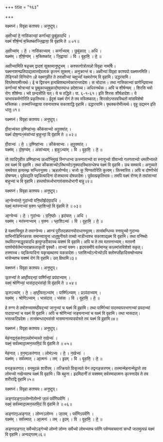 +++
title = "१६३"

+++


यक्ष्मघ्नं। विवृहा काश्यपः। अनुष्टुप्।

अ॒क्षीभ्यां॑ ते॒ नासि॑काभ्यां॒ कर्णा॑भ्यां॒ छुबु॑का॒दधि॑ ।  
यक्ष्मं॑ शीर्ष॒ण्यं॑ म॒स्तिष्का॑ज्जि॒ह्वाया॒ वि वृ॑हामि ते ॥ ०१॥

अ॒क्षीभ्या॑म् । ते॒ । नासि॑काभ्याम् । कर्णा॑भ्याम् । छुबु॑कात् । अधि॑ ।  
यक्ष्म॑म् । शी॒र्ष॒ण्य॑म् । म॒स्तिष्का॑त् । जि॒ह्वायाः॑ । वि । वृ॒हा॒मि॒ । ते॒ ॥

अक्षीभ्यामिति षडृचम् द्वादशं सूक्तमानुष्टुभम् । कश्यपगोत्रोत्पन्नो विवृहा नामर्षिः। यक्ष्मनाशनप्रतिपाद्यत्वात्तद्देवताकं कृत्स्नं सूक्तम्। अनुक्रान्तं च। अक्षीभ्यां विवृहा काश्यपो यक्ष्मघ्नमिति। लैङ्गिको विनियोगः॥हे यक्ष्मगृहीत ते तवाक्षीभ्यां चक्षुर्भ्यां यक्ष्मरोगम् वि वृहामि। उद्धरयामि। विश्लेषयामीत्यर्थः। ई च द्विवचन इत्यक्षिशब्दस्येकारान्तादेशः। स चोदात्तः। तथा नासिकाभ्यां घ्राणेन्द्रियाच्च कर्णाभ्यां श्रोत्राभ्यां च छुबुकाच्चुबुकादोष्ठस्याधः प्रदेशाच्च। अधिरनर्थकः। अपि च शीर्षण्यम् । शिरसि भवो रोगः शीर्षण्यः। भवे छन्दसीति यत्। ये च तद्धिते। पा. ६-१-६१। इति शिरसः शीर्षन्नादेशः। ये चाभावकर्मणोरिति प्रकृतिभावः। ईदृशं यक्ष्मं रोगं ते तव मस्तिष्कात्। शिरसोऽन्तरवस्थितो मांसविशेषो मस्तिष्कः। तस्माज्जिह्वाया रसनायाश्च सकाशाद्धि वृहामि। उद्धारयामि। पृथक्करोमीत्यर्थः। वृहू उद्यमन इति धातुः॥१॥

यक्ष्मघ्नं। विवृहा काश्यपः। अनुष्टुप्।

ग्री॒वाभ्य॑स्त उ॒ष्णिहा॑भ्यः॒ कीक॑साभ्यो अनू॒क्या॑त् ।  
यक्ष्मं॑ दोष॒ण्य१॒॑मंसा॑भ्यां बा॒हुभ्यां॒ वि वृ॑हामि ते ॥ ०२॥

ग्री॒वाभ्यः॑ । ते॒ । उ॒ष्णिहा॑भ्यः । कीक॑साभ्यः । अ॒नू॒क्या॑त् ।  
यक्ष्म॑म् । दो॒ष॒ण्य॑म् । अंसा॑भ्याम् । बा॒हुऽभ्या॑म् । वि । वृ॒हा॒मि॒ । ते॒ ॥

यो व्यादिगृहीत उष्णिहाभ्य ऊर्ध्वाभिमुखं स्निग्धाभ्य उत्स्नाताभ्यो वा स्नायुभ्यो ग्रीवाभ्यो गलगताभ्यो धमतीभ्यस्ते तव यक्ष्मं वि वृहामि। तथा कीकसाभ्योऽस्थिभ्योऽनूक्यादस्थिसन्धेश्च यक्ष्मं वि वृहामि। उच समवाये। अनूच्यते समवेयत इत्यस्थ्नः सन्धिरनूक्यः। ऋहलोर्ण्यत्। चजोः कु घिण्यतोरिति कुत्वम्। तित्स्वरितः। अपि च दोष्णोर्भवं दोषण्यम्। पूर्ववद्यति पद्दन्नित्यादिना दोःशब्दस्य दोषन्नादेशः। पूर्ववत्प्रकृतिभावः। तमपि यक्ष्मं रोगम् ते तवांसाभ्यां बाहुभ्यां च वि वृहामि। हस्तयोरूर्ध्वभागावंसावधोभागौ बाहू॥२॥

यक्ष्मघ्नं। विवृहा काश्यपः। अनुष्टुप्।

आ॒न्त्रेभ्य॑स्ते॒ गुदा॑भ्यो वनि॒ष्ठोर्हृद॑या॒दधि॑ ।  
यक्ष्मं॒ मत॑स्नाभ्यां य॒क्नः प्ला॒शिभ्यो॒ वि वृ॑हामि ते ॥ ०३॥

आ॒न्त्रेभ्यः॑ । ते॒ । गुदा॑भ्यः । व॒नि॒ष्ठोः । हृद॑यात् । अधि॑ ।  
यक्ष्म॑म् । मत॑स्नाभ्याम् । य॒क्नः । प्ला॒शिऽभ्यः॑ । वि । वृ॒हा॒मि॒ । ते॒ ॥

हे यक्ष्माभिभूत ते तवान्त्रेभ्यः। आन्त्रं पुरीतदन्नपानयोराधानभूतम्। तत्संबन्धिभ्यः स्नायुभ्यो गुदाभ्यः याभिर्नाडिभिरन्नरसः समानवायुना धातुषुनीयते ताब्यो नाडीभ्यश्च सकाशाद्यक्ष्म वि वृहामि। तथा वनिष्थोः स्थविरान्त्राद्धृदयादधि हृत्पुण्डरीकाच्च यक्श्मं वि वृहामि। अपि च ते तव मतस्नाभ्याम्। मतस्नौ पार्श्वयोर्वर्तमानावाम्रफलाकृती वृक्कौ। ताभ्यां यक्नः। हृदयसमीपे वर्तमानह् कालमांसविशेशो यकृत्। तस्माच्च। पद्दन्नित्यादिना यकृच्छब्दस्य यकन्नादेशः। प्लाशिभ्योऽन्येभ्योऽपि क्लोमप्लीहादिसम्ज्ञेभ्यश्च मांसेभ्यश्च यक्श्मं रोगं वि वृहामि। उत् क्षिपामि॥३॥

यक्ष्मघ्नं। विवृहा काश्यपः। अनुष्टुप्।

ऊ॒रुभ्यां॑ ते अष्ठी॒वद्भ्यां॒ पार्ष्णि॑भ्यां॒ प्रप॑दाभ्याम् ।  
यक्ष्मं॒ श्रोणि॑भ्यां॒ भास॑दा॒द्भंस॑सो॒ वि वृ॑हामि ते ॥ ०४॥

ऊ॒रुऽभ्या॑म् । ते॒ । अ॒ष्ठी॒वत्ऽभ्या॑म् । पार्ष्णि॑ऽभ्याम् । प्रऽप॑दाभ्याम् ।  
यक्ष्म॑म् । श्रोणि॑ऽभ्याम् । भास॑दात् । भंस॑सः । वि । वृ॒हा॒मि॒ । ते॒ ॥

हे रुग्ण ते तवोरुभ्यामष्ठीवद्भ्यां जानुभ्यां च यक्ष्मं वि व्रुहामि। तथा पार्ष्णिभ्यां पादस्यापरभागाभ्यां प्रपदाभ्यां पादाग्राभ्यां च यक्ष्मं वि वृहामि। अपि च श्रोणिभ्यां जङ्घनाभ्यां च यक्ष्मं वि वृहामि। तथा भासदात्। भसत्कटिप्रदेशः। तत्संबन्धाद्भसंसो भासमानात्पादयोस्ते तव यक्ष्मं वि व्रुहामि॥४॥

यक्ष्मघ्नं। विवृहा काश्यपः। अनुष्टुप्।

मेह॑नाद्वनं॒कर॑णा॒ल्लोम॑भ्यस्ते न॒खेभ्यः॑ ।  
यक्ष्मं॒ सर्व॑स्मादा॒त्मन॒स्तमि॒दं वि वृ॑हामि ते ॥ ०५॥

मेह॑नात् । व॒न॒म्ऽकर॑णात् । लोम॑ऽभ्यः । ते॒ । न॒खेभ्यः॑ ।  
यक्ष्म॑म् । सर्व॑स्मात् । आ॒त्मनः॑ । तम् । इ॒दम् । वि । वृ॒हा॒मि॒ । ते॒ ॥

वनङ्करणात्। वनमुदकं शारीरम् । तत्क्रियते विसृज्यते येन तद्वनङ्करणम्। तस्मान्मेहनान्मेढ्रात्ते तव लोमभ्यो नखेभ्यश्च यक्ष्मं वि वृहामि। किं बहुना। इदमिदानीं तं यक्श्मम् सर्वस्मादात्मनः कृत्स्नादेव ते तव शरीराद्वि वृहामि॥५॥

यक्ष्मघ्नं। विवृहा काश्यपः। अनुष्टुप्।

अङ्गा॑दङ्गा॒ल्लोम्नो॑लोम्नो जा॒तं पर्व॑णिपर्वणि ।  
यक्ष्मं॒ सर्व॑स्मादा॒त्मन॒स्तमि॒दं वि वृ॑हामि ते ॥ ०६॥

अङ्गा॑त्ऽअङ्गात् । लोम्नः॑ऽलोम्नः । जा॒तम् । पर्व॑णिऽपर्वणि ।  
यक्ष्म॑म् । सर्व॑स्मात् । आ॒त्मनः॑ । तम् । इ॒दम् । वि । वृ॒हा॒मि॒ । ते॒ ॥

अङ्गादङ्गात् सर्वेभ्योऽङ्गेभ्यो लोम्नो लोम्नः सर्वेभ्यो लोमभ्यश्च पर्वणि पर्वण्यवयवानां सन्धौ जातमुत्पन्नं यक्ष्मं वि वृहामि। अन्यद्गतम्॥६॥